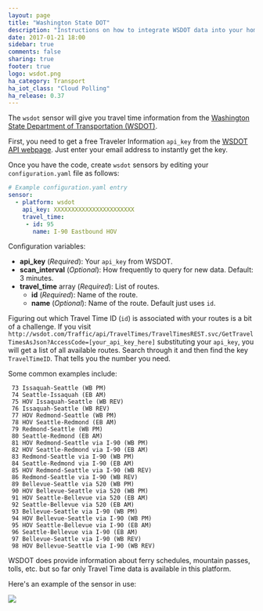 ```yaml
---
layout: page
title: "Washington State DOT"
description: "Instructions on how to integrate WSDOT data into your home."
date: 2017-01-21 18:00
sidebar: true
comments: false
sharing: true
footer: true
logo: wsdot.png
ha_category: Transport
ha_iot_class: "Cloud Polling"
ha_release: 0.37
---
```


The `wsdot` sensor will give you travel time information from the [Washington State Department of Transportation (WSDOT)](http://wsdot.com/). 

First, you need to get a free Traveler Information `api_key` from the [WSDOT API webpage](http://wsdot.com/traffic/api/). Just enter your email address to instantly get the key.

Once you have the code, create `wsdot` sensors by editing your `configuration.yaml` file as follows:

```yaml
# Example configuration.yaml entry
sensor:
  - platform: wsdot
    api_key: XXXXXXXXXXXXXXXXXXXXXXX
    travel_time:
     - id: 95
       name: I-90 Eastbound HOV
```

Configuration variables:

- **api_key** (*Required*): Your `api_key` from WSDOT.
- **scan_interval** (*Optional*): How frequently to query for new data. Default: 3 minutes. 
- **travel_time** array (*Required*): List of routes.
  - **id** (*Required*): Name of the route.
  - **name** (*Optional*): Name of the route. Default just uses `id`.

Figuring out which Travel Time ID (`id`) is associated with your routes is a bit of a challenge. If you visit `http://wsdot.com/Traffic/api/TravelTimes/TravelTimesREST.svc/GetTravelTimesAsJson?AccessCode=[your_api_key_here]` substituting your `api_key`, you will get a list of all available routes. Search through it and then find the key `TravelTimeID`. That tells you the number you need.

Some common examples include:

```text
 73 Issaquah-Seattle (WB PM)
 74 Seattle-Issaquah (EB AM)
 75 HOV Issaquah-Seattle (WB REV) 
 76 Issaquah-Seattle (WB REV)
 77 HOV Redmond-Seattle (WB PM)
 78 HOV Seattle-Redmond (EB AM)
 79 Redmond-Seattle (WB PM)
 80 Seattle-Redmond (EB AM)
 81 HOV Redmond-Seattle via I-90 (WB PM)
 82 HOV Seattle-Redmond via I-90 (EB AM)
 83 Redmond-Seattle via I-90 (WB PM)
 84 Seattle-Redmond via I-90 (EB AM)
 85 HOV Redmond-Seattle via I-90 (WB REV)
 86 Redmond-Seattle via I-90 (WB REV)
 89 Bellevue-Seattle via 520 (WB PM)
 90 HOV Bellevue-Seattle via 520 (WB PM)
 91 HOV Seattle-Bellevue via 520 (EB AM)
 92 Seattle-Bellevue via 520 (EB AM)
 93 Bellevue-Seattle via I-90 (WB PM)
 94 HOV Bellevue-Seattle via I-90 (WB PM)
 95 HOV Seattle-Bellevue via I-90 (EB AM)
 96 Seattle-Bellevue via I-90 (EB AM)
 97 Bellevue-Seattle via I-90 (WB REV)
 98 HOV Bellevue-Seattle via I-90 (WB REV)
```

<p class='note info'>
WSDOT does provide information about ferry schedules, mountain passes, tolls, etc. but so far only Travel Time data is available in this platform.
</p>

Here's an example of the sensor in use:

<p class='img'>
  <img src='{{site_root}}/images/screenshots/wsdot_sensor.png' />
</p>
